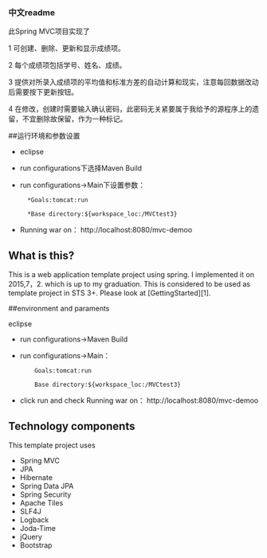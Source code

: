 ### 中文readme
  此Spring MVC项目实现了
  
  1	可创建、删除、更新和显示成绩项。
  
  2	每个成绩项包括学号、姓名、成绩。
  
  3	提供对所录入成绩项的平均值和标准方差的自动计算和现实，注意每回数据改动后需要按下更新按钮。
  
  4	在修改，创建时需要输入确认密码，此密码无关紧要属于我给予的源程序上的遗留，不宜删除故保留，作为一种标记。

##运行环境和参数设置

  * eclipse 
  
  * run configurations下选择Maven Build
  
  * run configurations->Main下设置参数：
          
          *Goals:tomcat:run
          
          *Base directory:${workspace_loc:/MVCtest3}
          
  * Running war on： http://localhost:8080/mvc-demoo
  
  
## What is this?

This is a web application template project using spring.
I implemented it on 2015,7，2. which is up to my graduation.
This is considered to be used as template project in STS 3+. Please look at [GettingStarted][1].


##environment and paraments
 
 eclipse 
 
* run configurations->Maven Build
 
* run configurations->Main：
         
          Goals:tomcat:run
        
          Base directory:${workspace_loc:/MVCtest3}
 
* click run and check Running war on： http://localhost:8080/mvc-demoo
  
  
## Technology components
This template project uses

* Spring MVC
* JPA
* Hibernate
* Spring Data JPA
* Spring Security
* Apache Tiles
* SLF4J
* Logback
* Joda-Time
* jQuery
* Bootstrap

